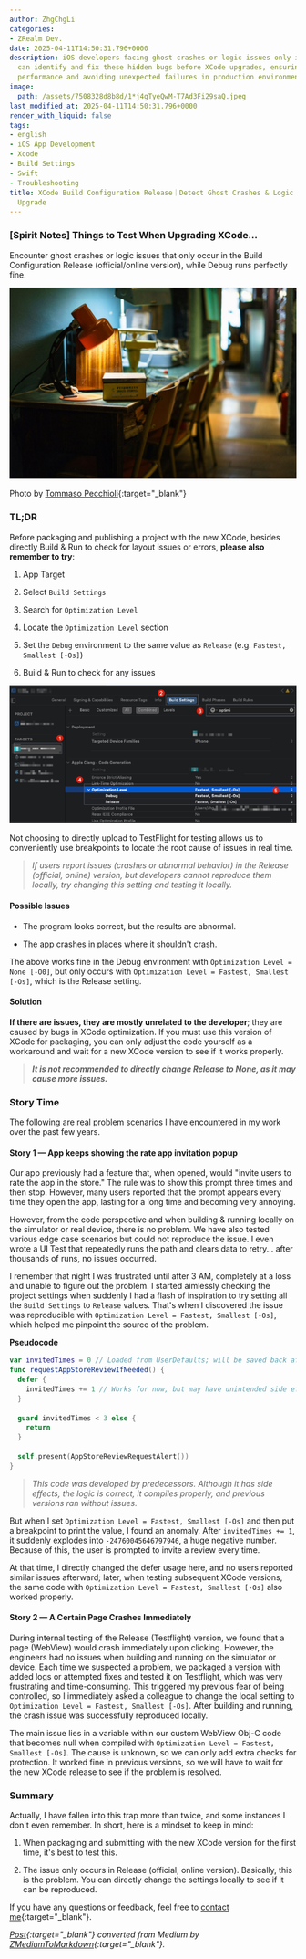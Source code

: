 ```yaml
---
author: ZhgChgLi
categories:
- ZRealm Dev.
date: 2025-04-11T14:50:31.796+0000
description: iOS developers facing ghost crashes or logic issues only in Release builds
  can identify and fix these hidden bugs before XCode upgrades, ensuring stable app
  performance and avoiding unexpected failures in production environments.
image:
  path: /assets/7508328d8b8d/1*j4gTyeQwM-T7Ad3Fi29saQ.jpeg
last_modified_at: 2025-04-11T14:50:31.796+0000
render_with_liquid: false
tags:
- english
- iOS App Development
- Xcode
- Build Settings
- Swift
- Troubleshooting
title: XCode Build Configuration Release｜Detect Ghost Crashes & Logic Bugs Before
  Upgrade
---
```


### [Spirit Notes] Things to Test When Upgrading XCode…

Encounter ghost crashes or logic issues that only occur in the Build Configuration Release (official/online version), while Debug runs perfectly fine.

![Photo by [Tommaso Pecchioli](https://unsplash.com/@pecchio?utm_content=creditCopyText&utm_medium=referral&utm_source=unsplash){:target="_blank"}](/assets/7508328d8b8d/1*j4gTyeQwM-T7Ad3Fi29saQ.jpeg)

Photo by [Tommaso Pecchioli](https://unsplash.com/@pecchio?utm_content=creditCopyText&utm_medium=referral&utm_source=unsplash){:target="_blank"}

### TL;DR

Before packaging and publishing a project with the new XCode, besides directly Build & Run to check for layout issues or errors, **please also remember to try**:

1. App Target

2. Select `Build Settings`

3. Search for `Optimization Level`

4. Locate the `Optimization Level` section

5. Set the `Debug` environment to the same value as `Release` (e.g. `Fastest, Smallest [-Os]`)

6. Build & Run to check for any issues

![](/assets/7508328d8b8d/1*CUqYYFVjyXtxGkMlyd0Suw.png)

Not choosing to directly upload to TestFlight for testing allows us to conveniently use breakpoints to locate the root cause of issues in real time.

> *If users report issues (crashes or abnormal behavior) in the Release (official, online) version, but developers cannot reproduce them locally, try changing this setting and testing it locally.*

#### **Possible Issues**

- The program looks correct, but the results are abnormal.

- The app crashes in places where it shouldn't crash.

The above works fine in the Debug environment with `Optimization Level = None [-O0]`, but only occurs with `Optimization Level = Fastest, Smallest [-Os]`, which is the Release setting.

#### Solution

**If there are issues, they are mostly unrelated to the developer**; they are caused by bugs in XCode optimization. If you must use this version of XCode for packaging, you can only adjust the code yourself as a workaround and wait for a new XCode version to see if it works properly.

> ***It is not recommended to directly change Release to None, as it may cause more issues.***

### Story Time

The following are real problem scenarios I have encountered in my work over the past few years.

#### Story 1 — App keeps showing the rate app invitation popup

Our app previously had a feature that, when opened, would "invite users to rate the app in the store." The rule was to show this prompt three times and then stop. However, many users reported that the prompt appears every time they open the app, lasting for a long time and becoming very annoying.

However, from the code perspective and when building & running locally on the simulator or real device, there is no problem. We have also tested various edge case scenarios but could not reproduce the issue. I even wrote a UI Test that repeatedly runs the path and clears data to retry... after thousands of runs, no issues occurred.

I remember that night I was frustrated until after 3 AM, completely at a loss and unable to figure out the problem. I started aimlessly checking the project settings when suddenly I had a flash of inspiration to try setting all the `Build Settings` to `Release` values. That's when I discovered the issue was reproducible with `Optimization Level = Fastest, Smallest [-Os]`, which helped me pinpoint the source of the problem.

**Pseudocode**

```swift
var invitedTimes = 0 // Loaded from UserDefaults; will be saved back after update
func requestAppStoreReviewIfNeeded() {
  defer {
    invitedTimes += 1 // Works for now, but may have unintended side effects
  }

  guard invitedTimes < 3 else {
    return
  }
  
  self.present(AppStoreReviewRequestAlert())
}
```

> *This code was developed by predecessors. Although it has side effects, the logic is correct, it compiles properly, and previous versions ran without issues.*

But when I set `Optimization Level = Fastest, Smallest [-Os]` and then put a breakpoint to print the value, I found an anomaly. After `invitedTimes += 1`, it suddenly explodes into `-24760045646797946`, a huge negative number. Because of this, the user is prompted to invite a review every time.

At that time, I directly changed the defer usage here, and no users reported similar issues afterward; later, when testing subsequent XCode versions, the same code with `Optimization Level = Fastest, Smallest [-Os]` also worked properly.

#### Story 2 — A Certain Page Crashes Immediately

During internal testing of the Release (Testflight) version, we found that a page (WebView) would crash immediately upon clicking. However, the engineers had no issues when building and running on the simulator or device. Each time we suspected a problem, we packaged a version with added logs or attempted fixes and tested it on Testflight, which was very frustrating and time-consuming. This triggered my previous fear of being controlled, so I immediately asked a colleague to change the local setting to `Optimization Level = Fastest, Smallest [-Os]`. After building and running, the crash issue was successfully reproduced locally.

The main issue lies in a variable within our custom WebView Obj-C code that becomes null when compiled with `Optimization Level = Fastest, Smallest [-Os]`. The cause is unknown, so we can only add extra checks for protection. It worked fine in previous versions, so we will have to wait for the new XCode release to see if the problem is resolved.

### Summary

Actually, I have fallen into this trap more than twice, and some instances I don't even remember. In short, here is a mindset to keep in mind:

1. When packaging and submitting with the new XCode version for the first time, it's best to test this.

2. The issue only occurs in Release (official, online version). Basically, this is the problem. You can directly change the settings locally to see if it can be reproduced.

If you have any questions or feedback, feel free to [contact me](https://www.zhgchg.li/contact){:target="_blank"}.

*[Post](https://medium.com/zrealm-ios-dev/%E9%80%9A%E9%9D%88%E7%AD%86%E8%A8%98-xcode-%E5%8D%87%E7%B4%9A%E6%99%82%E6%9C%80%E5%A5%BD%E6%B8%AC%E4%B8%80%E4%B8%8B%E7%9A%84%E4%BA%8B-7508328d8b8d){:target="_blank"} converted from Medium by [ZMediumToMarkdown](https://github.com/ZhgChgLi/ZMediumToMarkdown){:target="_blank"}.*
